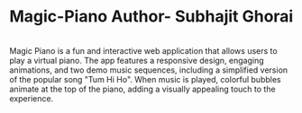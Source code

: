 # Magic-Piano Author- Subhajit Ghorai
<br>
Magic Piano is a fun and interactive web application that allows users to play a virtual piano. The app features a responsive design, engaging animations, and two demo music sequences, including a simplified version of the popular song "Tum Hi Ho". When music is played, colorful bubbles animate at the top of the piano, adding a visually appealing touch to the experience.
